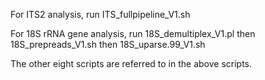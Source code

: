 For ITS2 analysis, run 
ITS_fullpipeline_V1.sh

For 18S rRNA gene analysis, run
  18S_demultiplex_V1.pl then
  18S_prepreads_V1.sh then
  18S_uparse.99_V1.sh
 
The other eight scripts are referred to in the above scripts.

